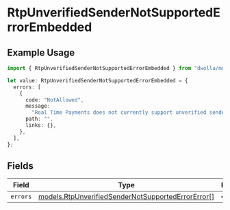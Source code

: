 # RtpUnverifiedSenderNotSupportedErrorEmbedded

## Example Usage

```typescript
import { RtpUnverifiedSenderNotSupportedErrorEmbedded } from "dwolla/models";

let value: RtpUnverifiedSenderNotSupportedErrorEmbedded = {
  errors: [
    {
      code: "NotAllowed",
      message:
        "Real Time Payments does not currently support unverified senders",
      path: "",
      links: {},
    },
  ],
};
```

## Fields

| Field                                                                                                        | Type                                                                                                         | Required                                                                                                     | Description                                                                                                  |
| ------------------------------------------------------------------------------------------------------------ | ------------------------------------------------------------------------------------------------------------ | ------------------------------------------------------------------------------------------------------------ | ------------------------------------------------------------------------------------------------------------ |
| `errors`                                                                                                     | [models.RtpUnverifiedSenderNotSupportedErrorError](../models/rtpunverifiedsendernotsupportederrorerror.md)[] | :heavy_minus_sign:                                                                                           | N/A                                                                                                          |